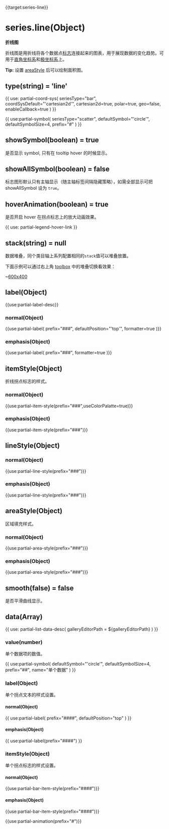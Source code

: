 {{target:series-line}}

# series.line(Object)

**折线图**

折线图是用折线将各个数据点[标志](~series-line.symbol)连接起来的图表，用于展现数据的变化趋势。可用于[直角坐标系](~grid)和[极坐标系](~polar)上。

**Tip:** 设置 [areaStyle](~series-line.areaStyle) 后可以绘制面积图。

## type(string) = 'line'

{{ use: partial-coord-sys(
    seriesType="bar",
    coordSysDefault="'cartesian2d'",
    cartesian2d=true,
    polar=true,
    geo=false,
    enableCallback=true
) }}

{{ use:partial-symbol(
    seriesType="scatter",
    defaultSymbol="'circle'",
    defaultSymbolSize=4,
    prefix="#"
) }}

## showSymbol(boolean) = true
是否显示 symbol, 只有在 tooltip hover 的时候显示。

## showAllSymbol(boolean) = false
标志图形默认只有主轴显示（随主轴标签间隔隐藏策略），如需全部显示可把 showAllSymbol 设为 `true`。

## hoverAnimation(boolean) = true
是否开启 hover 在拐点标志上的放大动画效果。

{{ use: partial-legend-hover-link }}

## stack(string) = null
数据堆叠，同个类目轴上系列配置相同的`stack`值可以堆叠放置。

下面示例可以通过右上角 [toolbox](~toolbox) 中的堆叠切换看效果：

~[600x400](${galleryViewPath}doc-example/line-stack-tiled&edit=1&reset=1)

## label(Object)
{{use:partial-label-desc}}
### normal(Object)
{{use:partial-label(
    prefix="###",
    defaultPosition="'top'",
    formatter=true
)}}
### emphasis(Object)
{{use:partial-label(
    prefix="###",
    formatter=true
)}}

## itemStyle(Object)
折线拐点标志的样式。
### normal(Object)
{{use:partial-item-style(prefix="###",useColorPalatte=true)}}
### emphasis(Object)
{{use:partial-item-style(prefix="###")}}

## lineStyle(Object)
### normal(Object)
{{use:partial-line-style(prefix="###")}}
### emphasis(Object)
{{use:partial-line-style(prefix="###")}}

## areaStyle(Object)
区域填充样式。
### normal(Object)
{{use:partial-area-style(prefix="###")}}
### emphasis(Object)
{{use:partial-area-style(prefix="###")}}

## smooth(false) = false
是否平滑曲线显示。

## data(Array)

{{ use: partial-list-data-desc(
    galleryEditorPath = ${galleryEditorPath}
) }}

### value(number)
单个数据项的数值。

{{ use:partial-symbol(
    defaultSymbol="'circle'",
    defaultSymbolSize=4,
    prefix="##",
    name="单个数据"
) }}

### label(Object)
单个拐点文本的样式设置。
#### normal(Object)
{{ use:partial-label(
    prefix="####",
    defaultPosition="top"
) }}
#### emphasis(Object)
{{ use:partial-label(prefix="####") }}

### itemStyle(Object)
单个拐点标志的样式设置。
#### normal(Object)
{{use:partial-bar-item-style(prefix="####")}}
#### emphasis(Object)
{{use:partial-bar-item-style(prefix="####")}}


{{use:partial-animation(prefix="#")}}
